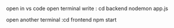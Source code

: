 open in vs code
open terminal write : cd backend
                      nodemon app.js

open another terminal :cd frontend 
                      npm start
